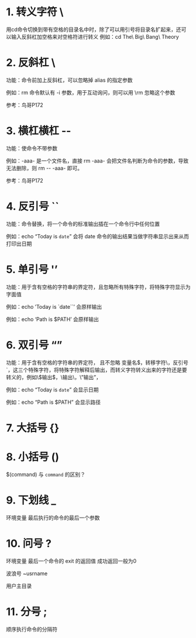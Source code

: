 # 1. 转义字符 \\

用cd命令切换到带有空格的目录名中时，除了可以用引号将目录名扩起来，还可以输入反斜杠加空格来对空格符进行转义
例如：cd The\ Big\ Bang\ Theory

# 2. 反斜杠 \\

功能：命令前加上反斜杠，可以忽略掉 alias 的指定参数

例如：rm 命令默认有 -i 参数，用于互动询问，则可以用 \rm 忽略这个参数

参考：鸟哥P172

# 3. 横杠横杠 --

功能：使命令不带参数

例如：-aaa- 是一个文件名，直接 rm -aaa- 会把文件名判断为命令的参数，导致无法删除，则 rm -- -aaa- 即可。

参考：鸟哥P172

# 4. 反引号 ``

功能：命令替换，将一个命令的标准输出插在一个命令行中任何位置

例如：echo “Today is `date`” 会将 date 命令的输出结果当做字符串显示出来从而打印出日期

# 5. 单引号 '’

功能：用于含有空格的字符串的界定符，且忽略所有特殊字符，将特殊字符显示为字面值

例如：echo ’Today is `date``’ 会原样输出

例如：echo ‘Path is $PATH’ 会原样输出

# 6. 双引号 “”

功能：用于含有空格的字符串的界定符， 且不忽略 变量名$，转移字符\，反引号`，这三个特殊字符，将特殊字符解释后输出，而转义字符转义出来的字符还是要转义的，例如\$输出$，\\输出\，\”输出”，

例如：echo “Today is `date`” 会显示日期

例如：echo “Path is $PATH” 会显示路径

# 7. 大括号 {}

# 8. 小括号 ()

$(command) 与 `command` 的区别？

# 9. 下划线 _

环境变量 最后执行的命令的最后一个参数

# 10. 问号 ?

环境变量 最后一个命令的 exit 的返回值 成功返回一般为0

波浪号 ~usrname

用户主目录

# 11. 分号 ;

顺序执行命令的分隔符
